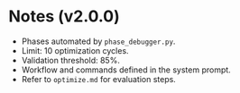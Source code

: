 # Notes (v2.0.0)

- Phases automated by `phase_debugger.py`.  
- Limit: 10 optimization cycles.  
- Validation threshold: 85%.  
- Workflow and commands defined in the system prompt.  
- Refer to `optimize.md` for evaluation steps.  
